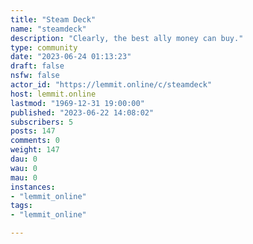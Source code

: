```yaml
---
title: "Steam Deck" 
name: "steamdeck"
description: "Clearly, the best ally money can buy."
type: community
date: "2023-06-24 01:13:23"
draft: false
nsfw: false
actor_id: "https://lemmit.online/c/steamdeck"
host: lemmit.online
lastmod: "1969-12-31 19:00:00"
published: "2023-06-22 14:08:02"
subscribers: 5
posts: 147
comments: 0
weight: 147
dau: 0
wau: 0
mau: 0
instances:
- "lemmit_online"
tags: 
- "lemmit_online"

---
```


